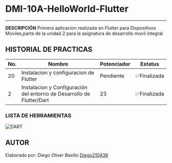 # DMI-10A-HelloWorld-Flutter
----
**DESCRIPCIÓN**
Primera aplicacion realizada en Flutter para Dispositivos Moviles,parte de la unidad 2 para la asignatura de desarrollo movil integral

## HISTORIAL DE PRACTICAS
|No.|Nombre|Potenciador|Estatus|
|--|--|--|--|
|20|Instalacion y configuracion de Flutter|Pendiente|✅Finalizada|
|2|Instalacion y Configuración del entorno de Desarrollo de Flutter/Dart|23|✅Finalizada|

### LISTA DE HERRAMIENTAS
![DART](https://img.shields.io/badge/Dart-0175C2?style-for-the-badge&logo=dart&logoColor=white)

## AUTOR
Elaborado por: Diego Oliver Basilio [Diego210436](https://github.com/Diego210436)